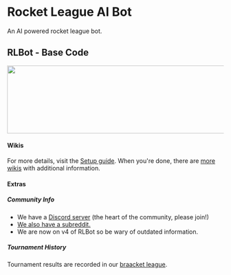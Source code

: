 # Rocket League AI Bot

An AI powered rocket league bot.

## RLBot - Base Code

<p align="center">
  <img width="512" height="158" src="https://github.com/drssoccer55/RLBot/blob/master/images/RLBot.png">
</p>

#### Wikis

For more details, visit the [Setup guide](https://github.com/RLBot/RLBot/wiki/Setup-Instructions-%28current%29). When you're done, there are [more wikis](https://github.com/RLBot/RLBot/wiki) with additional information.

#### Extras

##### Community Info
 - We have a [Discord server](https://discord.gg/zbaAKPt) (the heart of the community, please join!)
 - [We also have a subreddit.](https://www.reddit.com/r/RocketLeagueBots/)
 - We are now on v4 of RLBot so be wary of outdated information.

##### Tournament History
Tournament results are recorded in our [braacket league](https://braacket.com/league/rlbot).
